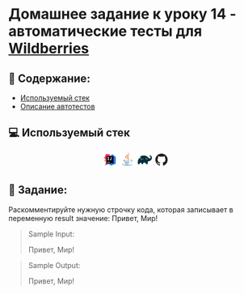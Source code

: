# Домашнее задание к уроку 14 - автоматические тесты для [Wildberries](https://www.wildberries.ru/)
## :scroll: Содержание:

- [Используемый стек](#computer-используемый-стек)
- [Описание автотестов](#pushpin-Задание)

##  :computer: Используемый стек

<p align="center">
<img width="6%" title="IntelliJ IDEA" src="media/logo/Intelij_IDEA.svg">
<img width="6%" title="Java" src="media/logo/Java.svg">
<img width="6%" title="Gradle" src="media/logo/Gradle.svg">
<img width="6%" title="GitHub" src="media/logo/GitHub.svg">

## :pushpin: Задание:
Раскомментируйте нужную строчку кода, которая записывает в переменную result значение: Привет, Мир!

>Sample Input:
>
>Привет, Мир!

>Sample Output:
>
>Привет, Мир!

